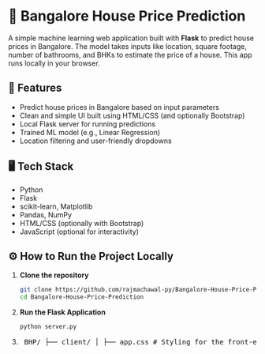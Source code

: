 # 🏡 Bangalore House Price Prediction

A simple machine learning web application built with **Flask** to predict house prices in Bangalore. The model takes inputs like location, square footage, number of bathrooms, and BHKs to estimate the price of a house. This app runs locally in your browser.

## 🚀 Features

- Predict house prices in Bangalore based on input parameters
- Clean and simple UI built using HTML/CSS (and optionally Bootstrap)
- Local Flask server for running predictions
- Trained ML model (e.g., Linear Regression)
- Location filtering and user-friendly dropdowns

## 🖥️ Tech Stack

- Python
- Flask
- scikit-learn, Matplotlib
- Pandas, NumPy
- HTML/CSS (optionally with Bootstrap)
- JavaScript (optional for interactivity)


## ⚙️ How to Run the Project Locally

1. **Clone the repository**
   ```bash
   git clone https://github.com/rajmachawal-py/Bangalore-House-Price-Prediction.git
   cd Bangalore-House-Price-Prediction

   
2. **Run the Flask Application**
   ```bash
   python server.py

3. <pre> BHP/ ├── client/ │ ├── app.css # Styling for the front-end │ ├── app.html # HTML structure of the front-end │ └── app.js # JavaScript logic for the front-end │ ├── model/ │ ├── Banglore_home_prices_model.pickle # Trained ML model │ ├── Bengaluru_House_Data.csv # Dataset used for training │ ├── Machine Learning Project 1.ipynb # Jupyter notebook for EDA and model building │ └── columns.json # JSON file containing model input features │ ├── server/ │ ├── __pycache__/ # Python cache directory │ ├── artifacts/ # Folder to store model artifacts │ ├── server.py # Backend API using Flask │ └── util.py # Utility functions for preprocessing/prediction │ └── README.md # Project documentation </pre>

